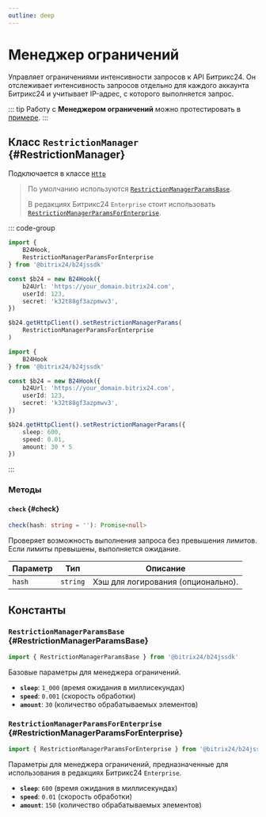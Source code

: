 ```yaml
---
outline: deep
---
```

# Менеджер ограничений

Управляет ограничениями интенсивности запросов к API Битрикс24. Он отслеживает интенсивность
запросов отдельно для каждого аккаунта Битрикс24 и учитывает IP-адрес, с которого выполняется запрос.

::: tip
Работу с **Менеджером ограничений** можно протестировать в [примере](https://github.com/bitrix24/b24sdk-examples/blob/main/js/02-nuxt-hook/pages/hook/testing-rest-api-calls.client.vue).
:::

## Класс `RestrictionManager` {#RestrictionManager}

Подключается в классе [`Http`](core-http)

> По умолчанию используются [`RestrictionManagerParamsBase`](#RestrictionManagerParamsBase). 
> 
> В редакциях Битрикс24 `Enterprise` стоит использовать [`RestrictionManagerParamsForEnterprise`](#RestrictionManagerParamsForEnterprise).

::: code-group

```ts [RestrictionManagerParamsForEnterprise]
import {
	B24Hook,
	RestrictionManagerParamsForEnterprise
} from '@bitrix24/b24jssdk'

const $b24 = new B24Hook({
	b24Url: 'https://your_domain.bitrix24.com',
	userId: 123,
	secret: 'k32t88gf3azpmwv3',
})

$b24.getHttpClient().setRestrictionManagerParams(
	RestrictionManagerParamsForEnterprise
)
```

```ts [Custom]
import {
	B24Hook
} from '@bitrix24/b24jssdk'

const $b24 = new B24Hook({
	b24Url: 'https://your_domain.bitrix24.com',
	userId: 123,
	secret: 'k32t88gf3azpmwv3',
})

$b24.getHttpClient().setRestrictionManagerParams({
	sleep: 600,
	speed: 0.01,
	amount: 30 * 5
})

```
:::

### Методы

#### `check` {#check}
```ts
check(hash: string = ''): Promise<null>
````

Проверяет возможность выполнения запроса без превышения лимитов. Если лимиты превышены, выполняется ожидание.

| Параметр | Тип      | Описание                           |
|----------|----------|------------------------------------|
| `hash`   | `string` | Хэш для логирования (опционально). |

## Константы

### `RestrictionManagerParamsBase` {#RestrictionManagerParamsBase}

```ts
import { RestrictionManagerParamsBase } from '@bitrix24/b24jssdk'
```
Базовые параметры для менеджера ограничений.

- **`sleep`**: `1_000` (время ожидания в миллисекундах)
- **`speed`**: `0.001` (скорость обработки)
- **`amount`**: `30` (количество обрабатываемых элементов)

### `RestrictionManagerParamsForEnterprise` {#RestrictionManagerParamsForEnterprise}

```ts
import { RestrictionManagerParamsForEnterprise } from '@bitrix24/b24jssdk'
```
Параметры для менеджера ограничений, предназначенные для использования в редакциях Битрикс24 `Enterprise`.

- **`sleep`**: `600` (время ожидания в миллисекундах)
- **`speed`**: `0.01` (скорость обработки)
- **`amount`**: `150` (количество обрабатываемых элементов)
